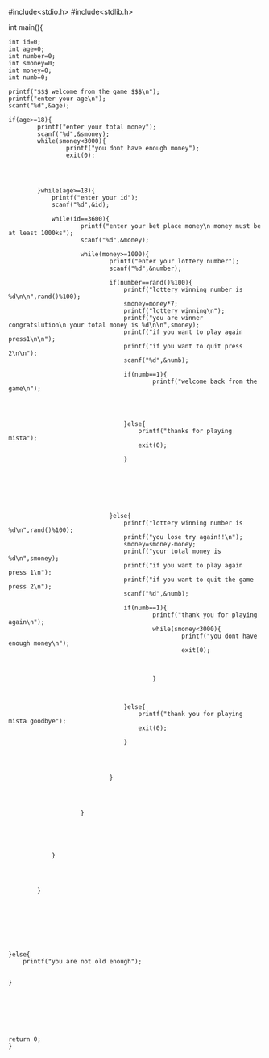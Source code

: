 #include<stdio.h>
#include<stdlib.h>

int main(){

    int id=0;
    int age=0;
    int number=0;
    int smoney=0;
    int money=0;
    int numb=0;

    printf("$$$ welcome from the game $$$\n");
    printf("enter your age\n");
    scanf("%d",&age);

    if(age>=18){
            printf("enter your total money");
            scanf("%d",&smoney);
            while(smoney<3000){
                    printf("you dont have enough money");
                    exit(0);




            }while(age>=18){
                printf("enter your id");
                scanf("%d",&id);

                while(id==3600){
                        printf("enter your bet place money\n money must be at least 1000ks");
                        scanf("%d",&money);

                        while(money>=1000){
                                printf("enter your lottery number");
                                scanf("%d",&number);

                                if(number==rand()%100){
                                    printf("lottery winning number is %d\n\n",rand()%100);
                                    smoney=money*7;
                                    printf("lottery winning\n");
                                    printf("you are winner congratslution\n your total money is %d\n\n",smoney);
                                    printf("if you want to play again press1\n\n");
                                    printf("if you want to quit press 2\n\n");
                                    scanf("%d",&numb);

                                    if(numb==1){
                                            printf("welcome back from the game\n");




                                    }else{
                                        printf("thanks for playing mista");
                                        exit(0);

                                    }







                                }else{
                                    printf("lottery winning number is %d\n",rand()%100);
                                    printf("you lose try again!!\n");
                                    smoney=smoney-money;
                                    printf("your total money is %d\n",smoney);
                                    printf("if you want to play again press 1\n");
                                    printf("if you want to quit the game press 2\n");
                                    scanf("%d",&numb);

                                    if(numb==1){
                                            printf("thank you for playing again\n");
                                            while(smoney<3000){
                                                    printf("you dont have enough money\n");
                                                    exit(0);



                                            }



                                    }else{
                                        printf("thank you for playing mista goodbye");
                                        exit(0);

                                    }




                                }




                        }





                }




            }








    }else{
        printf("you are not old enough");


    }







    return 0;
    }
